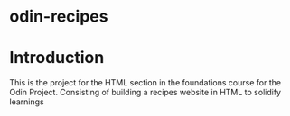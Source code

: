# odin-recipes

# Introduction

This is the project for the HTML section in the foundations course for the Odin Project. 
Consisting of building a recipes website in HTML to solidify learnings